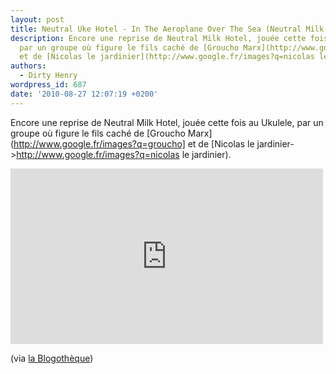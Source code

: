 ```yaml
---
layout: post
title: Neutral Uke Hotel - In The Aeroplane Over The Sea (Neutral Milk Hotel)
description: Encore une reprise de Neutral Milk Hotel, jouée cette fois au Ukulele,
  par un groupe où figure le fils caché de [Groucho Marx](http://www.google.fr/images?q=groucho)
  et de [Nicolas le jardinier](http://www.google.fr/images?q=nicolas le jardinier).
authors:
  - Dirty Henry
wordpress_id: 687
date: '2010-08-27 12:07:19 +0200'
---
```

Encore une reprise de Neutral Milk Hotel, jouée cette fois au Ukulele, par un groupe où figure le fils caché de [Groucho Marx](http://www.google.fr/images?q=groucho] et de [Nicolas le jardinier->http://www.google.fr/images?q=nicolas le jardinier).

<iframe src="http://player.vimeo.com/video/14408837?title=0&byline=0&portrait=0&color=59a5d1" width="500" height="281" frameborder="0"></iframe>

(via [la Blogothèque](http://www.blogotheque.net/NxNE-Blogotheque-Series-Part-Two))

